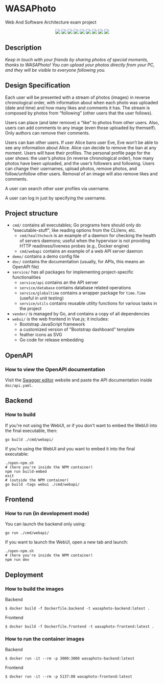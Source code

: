 # WASAPhoto
Web And Software Architecture exam project

<div align="center">
  <img src="https://img.shields.io/badge/Go-00ADD8?style=for-the-badge&logo=go&logoColor=white">
  <img src="https://img.shields.io/badge/SQLite-07405E?style=for-the-badge&logo=sqlite&logoColor=white">
  <img src="https://img.shields.io/badge/HTML5-E34F26?style=for-the-badge&logo=html5&logoColor=white">
  <img src="https://img.shields.io/badge/CSS3-1572B6?style=for-the-badge&logo=css3&logoColor=white">
  <img src="https://img.shields.io/badge/JavaScript-323330?style=for-the-badge&logo=javascript&logoColor=F7DF1E">
  <img src="https://img.shields.io/badge/Vue.js-35495E?style=for-the-badge&logo=vue.js&logoColor=4FC08D">
  <img src="https://img.shields.io/badge/Bootstrap-563D7C?style=for-the-badge&logo=bootstrap&logoColor=white">
  <img src="https://img.shields.io/badge/Node.js-43853D?style=for-the-badge&logo=node.js&logoColor=white">
  <img src="https://img.shields.io/badge/GIT-E44C30?style=for-the-badge&logo=git&logoColor=white">
</div>

## Description
_Keep in touch with your friends by sharing photos of special moments, thanks to WASAPhoto! You can
upload your photos directly from your PC, and they will be visible to everyone following you._

## Design Specification
Each user will be presented with a stream of photos (images) in reverse chronological order, with
information about when each photo was uploaded (date and time) and how many likes and comments
it has. The stream is composed by photos from “following” (other users that the user follows). 

Users can place (and later remove) a “like” to photos from other users. Also, users can add comments to any
image (even those uploaded by themself). Only authors can remove their comments.

Users can ban other users. If user Alice bans user Eve, Eve won’t be able to see any information about
Alice. Alice can decide to remove the ban at any moment.
Users will have their profiles. The personal profile page for the user shows: the user’s photos (in reverse
chronological order), how many photos have been uploaded, and the user’s followers and following.
Users can change their usernames, upload photos, remove photos, and follow/unfollow other users.
Removal of an image will also remove likes and comments.

A user can search other user profiles via username.

A user can log in just by specifying the username.

## Project structure

* `cmd/` contains all executables; Go programs here should only do "executable-stuff", like reading options from the CLI/env, etc.
	* `cmd/healthcheck` is an example of a daemon for checking the health of servers daemons; useful when the hypervisor is not providing HTTP readiness/liveness probes (e.g., Docker engine)
	* `cmd/webapi` contains an example of a web API server daemon
* `demo/` contains a demo config file
* `doc/` contains the documentation (usually, for APIs, this means an OpenAPI file)
* `service/` has all packages for implementing project-specific functionalities
	* `service/api` contains an the API server
    * `service/database` contains database related operations
	* `service/globaltime` contains a wrapper package for `time.Time` (useful in unit testing)
    * `service/utils` contains reusable utility functions for various tasks in the project
* `vendor/` is managed by Go, and contains a copy of all dependencies
* `webui/` is the web frontend in Vue.js; it includes:
	* Bootstrap JavaScript framework
	* a customized version of "Bootstrap dashboard" template
	* feather icons as SVG
	* Go code for release embedding
	
## OpenAPI
### How to view the OpenAPI documentation 
Visit the [Swagger editor](https://editor.swagger.io/) website and paste the API documentation inside `doc/api.yaml`.

## Backend
### How to build 
If you're not using the WebUI, or if you don't want to embed the WebUI into the final executable, then:
```
go build ./cmd/webapi/
```
If you're using the WebUI and you want to embed it into the final executable:
```
./open-npm.sh
# (here you're inside the NPM container)
npm run build-embed
exit
# (outside the NPM container)
go build -tags webui ./cmd/webapi/
```

## Frontend
### How to run (in development mode)
You can launch the backend only using:
```
go run ./cmd/webapi/
```
If you want to launch the WebUI, open a new tab and launch:
```
./open-npm.sh
# (here you're inside the NPM container)
npm run dev
```

## Deployment
### How to build the images 
Backend
```
$ docker build -f Dockerfile.backend -t wasaphoto-backend:latest .
```
Frontend 
```
$ docker build -f Dockerfile.frontend -t wasaphoto-frontend:latest .
```
### How to run the container images
Backend
```
$ docker run -it --rm -p 3000:3000 wasaphoto-backend:latest
```
Frontend
```
$ docker run -it --rm -p 5137:80 wasaphoto-frontend:latest